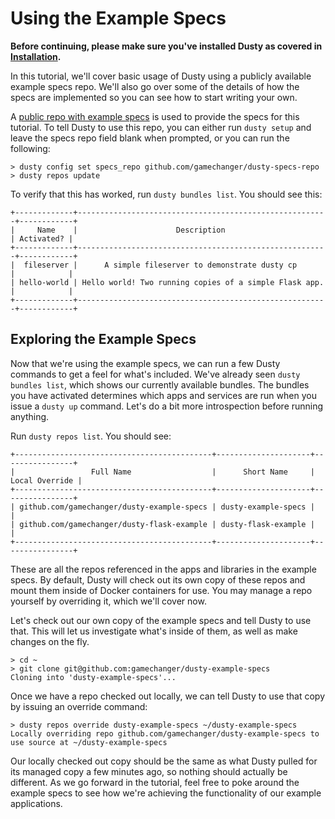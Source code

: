 # Using the Example Specs

**Before continuing, please make sure you've installed Dusty as covered
in [Installation](../installation.md).**

In this tutorial, we'll cover basic usage of Dusty using a publicly
available example specs repo. We'll also go over some of the details
of how the specs are implemented so you can see how to start
writing your own.

A [public repo with example specs](https://github.com/gamechanger/dusty-example-specs)
is used to provide the specs for this tutorial. To tell Dusty to use
this repo, you can either run `dusty setup` and leave the specs repo
field blank when prompted, or you can run the following:

```
> dusty config set specs_repo github.com/gamechanger/dusty-specs-repo
> dusty repos update
```

To verify that this has worked, run `dusty bundles list`. You should see this:

```
+-------------+--------------------------------------------------------+------------+
|     Name    |                      Description                       | Activated? |
+-------------+--------------------------------------------------------+------------+
|  fileserver |      A simple fileserver to demonstrate dusty cp       |            |
| hello-world | Hello world! Two running copies of a simple Flask app. |            |
+-------------+--------------------------------------------------------+------------+
```

## Exploring the Example Specs

Now that we're using the example specs, we can run a few Dusty commands to get a feel
for what's included. We've already seen `dusty bundles list`, which shows our currently
available bundles. The bundles you have activated determines which apps and services are
run when you issue a `dusty up` command. Let's do a bit more introspection before
running anything.

Run `dusty repos list`. You should see:

```
+--------------------------------------------+---------------------+----------------+
|                 Full Name                  |      Short Name     | Local Override |
+--------------------------------------------+---------------------+----------------+
| github.com/gamechanger/dusty-example-specs | dusty-example-specs |                |
| github.com/gamechanger/dusty-flask-example | dusty-flask-example |                |
+--------------------------------------------+---------------------+----------------+
```

These are all the repos referenced in the apps and libraries in the example specs. By
default, Dusty will check out its own copy of these repos and mount them inside of
Docker containers for use. You may manage a repo yourself by overriding it, which we'll
cover now.

Let's check out our own copy of the example specs and tell Dusty to use that. This will
let us investigate what's inside of them, as well as make changes on the fly.

```
> cd ~
> git clone git@github.com:gamechanger/dusty-example-specs
Cloning into 'dusty-example-specs'...
```

Once we have a repo checked out locally, we can tell Dusty to use that copy by issuing
an override command:

```
> dusty repos override dusty-example-specs ~/dusty-example-specs
Locally overriding repo github.com/gamechanger/dusty-example-specs to use source at ~/dusty-example-specs
```

Our locally checked out copy should be the same as what Dusty pulled for its managed copy
a few minutes ago, so nothing should actually be different. As we go forward in the tutorial,
feel free to poke around the example specs to see how we're achieving the functionality of
our example applications.
